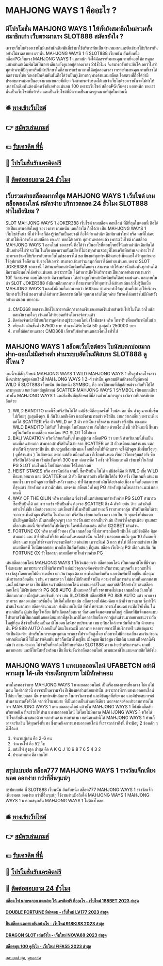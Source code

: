 # MAHJONG WAYS 1 คืออะไร ?
## มีโปรโมชั่น MAHJONG WAYS 1 ให้ทั้งยังสมาชิกใหม่รวมทั้งสมาชิกเก่า เว็บตรงมาแรง SLOT888 สมัครยังไง ?
เพราะเว็บไซต์ของเรานั้นมีเหล่านักเดิมพันที่เข้ามาใช้บริการกันเป็นจำนวนมากและยังเข้ามาใช้บริการกันอย่างไม่ขาดสายทางเรานั้น MAHJONG WAYS 1 ที่ SLOT888 เว็บพนัน อันดับหนึ่ง สล็อตPGเว็บตรง MAHJONG WAYS 1 แตกหนัก จึงได้คัดสรรทีมงานคุณภาพที่คอยให้การดูแลแก่เหล่านกเดิมพันได้เป็นอย่างดีและยังดูแลอยู่ตลอดเวลา 24ชั่วโมง จึงสมารถรับประกันได้เลยว่าไม่ว่าทุกท่านจะมีปัญหาหรือมีคำปรึกษาใดก็สามารถเข้ามาถามได้อยู่ตลอดเวลา เพราะทีมงานคุณภาพที่เราได้คัดสรรมาให้แก่เหล่านักเดิมพันนั้นถือได้ว่าเป็นผู้เชียวชาญทางด้านเกมสล็อต โดยตรงที่ถือได้ว่ามีประสบการณ์มาเป็นอย่างมากมายเลยที่เดียว จึงสามารถรับรองได้เลยว่าเว็บไซต์ของเรานั้นจะไม่ทำให้เหล่านักเดิมพันต้องผิดหวังกันอย่างแน่นอน 100 เพราะเว็บไซต์ สล็อตPGเว็บตรง แตกหนัก ของเรานั้นเป็นเว็บไซต์ที่แท้จริง และเป็นเว็บไซต์ที่มีความเป็นมาตรฐานมากทีสุดในตอนนี้

## 🛎 [ทางเข้าเว็บไซต์](https://bit.ly/3SdLNi2)
## 👉 [สมัครเล่นเกมส์](https://bit.ly/3SdLNi2)
## 💵 [รับเครดิต ที่นี่](https://bit.ly/3dyRKHj)
## 👑 [โปรโมชั่นรับเครดิตฟรี](https://bit.ly/3dyRKHj)
## 📱 [ติดต่อสอบถาม 24 ชัวโมง](https://bit.ly/3dyRKHj)

## เว็บรวมค่ายสล็อตมากที่สุด MAHJONG WAYS 1 เว็บไซต์ เกมสล็อตออนไลน์ สมัครง่าย บริการตลอด 24 ชั่วโมง SLOT888 ทำไมถึงนิยม ?
SLOT MAHJONG WAYS 1 JOKER388 เว็บไซต์ เกมสล็อต ออนไลน์ ที่ดีที่สุดในตอนนี้ ถือได้ว่าเป็นแบรนด์ยักใหญ่ ของวงการ เกมพนัน เลยก็ว่าได้ ถือได้ว่า เป็น MAHJONG WAYS 1 เว็บไซต์ชั้นนำ ที่ไม่ว่าใครก็ต้องรู้จักกันเป็นอย่างดี ถือได้ว่าเหล่านักเดิมพันหน้าใหม่ หรือ คนที่ไม่เคยเข้ามาใช้บริการกับ เกมสล็อต ของเรา บอกได้เลยว่า ทุกท่านพลาดแล้ว เพราะเว็บไซต์ เกมสล็อต MAHJONG WAYS 1 ออนไลน์ ของเรานี้ ถือได้ว่า เป็นอะไรที่ตอบโจทย์ให้แก่เหล่านักเดิมพันได้เป็นอย่างดีไม่ว่าจะเป็น ในเรื่องของความทันสมัย ที่ไม่ว่าทุกท่านจะอยู่ที่ไหนหรือทึกท่านจะทำอะไร ก็สามารถเข้ามาใช้บริการกับทางเว็บไซต์ของเราได้ ขอเพียงแค่ทุกท่านมีอินเทอร์เน็ตและไม่ว่าทุกท่านจะใช้อุปกรณ์ ใดก็ตาม รับรองได้เลยว่า สามารถเข้ามาร่วมสนุกกับเราได้อย่างแน่นอน เพราะ SLOT JOKER388 ของเรานี้ ได้ทำมาเพื่อเหล่านักเดิมพันโดยตรง สามารถ ทำให้เหล่านักเดิมพันทุกท่านได้มีความพึงพอใจได้อย่างแน่นอน เพราะเรานั้น ได้ทำการเปิดให้บริการมาเป็นเวลาอย่างยาวนานกว่า 10ปี จึงสามารถ ตอบได้เลยว่า มีความพัฒนา ได้อย่างถูกใจเหล่านักเดิมพันได้อย่างแน่นอน และภายในตัว SLOT JOKER388 ยังมีเกมอีกมากมาย ที่สามารถทำให้ทุกท่านได้เข้ามาเล่นแล้วไม่รู้สึกเบื่อ MAHJONG WAYS 1 และยังมีเกมที่มากมายกว่า 500เกม สามารถทำให้ทุกท่านที่เข้ามาใช้บริการกับทางเว็บไซต์ ของเรานั้นได้ทำการเลือกสรรเล่นได้ ทุกเกม เล่นได้ทุกค่าย รับรองได้เลยว่าไม่มีผิดหวังอย่างแน่นอน
บทความ
1. CMD368 ขอสงวนสิทธิ์ในการยกเลิกการถอนเงินของยอดเงินฝากสำหรับโปรโมชั่นบวกโบนัสและเงินชนะใดๆ เว้นแต่ได้ทำยอดเทิร์นโอเวอร์ครบแล้ว
2. ติดต่อเจ้าหน้าที่ฝ่ายบริการลูกค้าทางผู้ช่วยออนไลน์ (ไลฟ์แชต) หรือ โทรฟรี เพื่อขอรับรหัสโบนัส
3. เพียงฝากเงินขั้นต่ำ 87500 บาท ท่านจะได้รับโบนัส 50 สูงสุดถึง 250000 บาท
4. ภายใต้ข้อกำหนดของ CMD368 เกี่ยวกับข้อกำหนดและเงื่อนไขทั่วไป

## MAHJONG WAYS 1 สล็อตเว็บไซต์ตรง โบนัสแตกบ่อยมาก ฝาก-ถอนไม่มีอย่างต่ำ ผ่านระบบอัตโนมัติสบาย SLOT888 ดูที่ไหน ?
เกมนี้จะมีสัญลักษณ์ MAHJONG WAYS 1 WILD MAHJONG WAYS 1 เป็นรูปจอมโจรสาว ซึ่งจะปรากฏอยู่แค่บนรีลที่ MAHJONG WAYS 1 2-4 เท่านั้น คุณสมบัติหลักของสัญลักษณ์ WILD ที่ SLOT888 เว็บพนัน อันดับหนึ่ง SYMBOL คือ การใช้แทนที่สัญลักษณ์รางวัลทั่วไปได้ครบทุกแบบ ยกเว้นแค่สัญลักษณ์ SCATTER MAHJONG WAYS 1 SYMBOL เพียงแบบเดียวเท่านั้น MAHJONG WAYS 1 และยังเป็นสัญลักษณ์ที่มีส่วนช่วยในการถูกรางวัลจากฟีเจอร์พิเศษอีกด้วย
1. WILD BANDITO เกมนี้ซื้อฟรีสปินไม่ได้ แต่มีข้อดีคือทุกครั้งที่ โบนัสแตก นั้น ตัวคูณจะเพิ่มขึ้นไปเรื่อยๆ สูงสุดถึงคุณ 8 กันไปเลยทีเดียว และยังสามารถเข้า ฟรีสปิน ง่ายกว่าเกมอื่นๆ เพราะเพียงแค่ได้ SCATTER หรือ ตัว WILD แค่ 3 ตัว เท่านั้นเราก็จะสามารถเข้า ฟรีสปิน ของเกม WILD BANDITO ได้ทันที ไปรอลุ้น โบนัสแตกง่าย กันไปเลย ด้วยเงื่อนไขนี้ ทำให้เกมนี่ ขึ้นมาอยู่ในอันดับ เกมสล็อต ยอดนิยม PG SLOT ได้ไม่ยาก
2. BALI VACATION หรือที่เรียกกันสั้นๆในหมู่ผู้เล่น สล็อตPG ว่า บาหลี สำหรับเกมนี้นั้นเป็นเกมที่เล่นง่ายมาก สามารถเข้าฟรีสปินได้ง่ายจาก SCATTER แค่ 3 ตัวเหมือนเกมด้านบน แตกต่างกันที่ ทุกการสปินนั้น มันจะถูกเชื่อมกันหมด โดยเลื่อนไปที่ด้านขวา จะได้ตัวคูณเพิ่มขึ้นเรื่อยๆ ( ดูที่ด้านล่าง ) ในลักษณะ เพลา แค่ตัวเหมือนกันมา ก็เชื่อมกันหมด เรียกว่าโคตรคุ้มแล้วยัง ซื้อฟรีสปินได้อีกด้วย เริ่มต้นขั้นต่ำที่ 300 บาท ต่อการซื้อ 1 ครั้ง ทำให้เกมบาหลี เข้ามานั่งในลิสต์ PG SLOT เกมไหนดี โบนัสแตกบ่อย ได้ไม่ยากเลย
3. HEIST STAKES หรือ สาวนักปล้น เกมนี้ ซื้อฟรีสปิน ไม่ได้ แต่มีข้อดีคือ มี WILD เชื่อ WILD คือมาบ่อยมาก และ SCATTER แค่ 3 ตัว ก็สามารถเข้า ฟรีสปินได้ถึง 10 ครั้ง เป็นเกมที่ เล่นง่ายแตกไว เพราะตัวคูณจะเพิ่มขึ้นหลังจากชนะ ทำให้สามารถทำเงินได้อย่างต่อเนื่อง แจ็คพ็อตแตกง่าย ที่สุดแล้ว สำหรับเกม สาวนักปล้น แห่งค่าย สล็อตเว็บใหญ่ PG สำหรับผู้เล่นใหม่เราขอแนะนำเลยเกมนี้
4. WAY OF THE QILIN หรือ เกมกิเลน ซึ่งช่วงนี้แตกบ่อยมากสำหรับค่าย PG SLOT สามารถซื้อฟรีสปินได้ แต่ การจะเข้า ฟรีสปินนั้น ต้องรอ SCATTER ถึง 4 ตัวด้วยกัน อ้าว แล้วมันดีอย่างไรใช่มั้ย เมื่อต้องรอเยอะ แต่เมื่อเข้าไปในฟรีสปินแล้วหละก็ เราสามารถลุ้น ฟรีสปินเพิ่มได้เว่ย จากการเพิ่มตัวคูณฟรีสปิน ในช่วงเวลา ฟรีสปิน เขียนเองยังงงเอง เอาเป็น ว่า ทุกครั้งที่มันแตก มันยังคูณเพิ่มอีก เป็นเกมที่คูณจุกๆ เลย รางวัลเมกะ ออกเป็นว่าเล่น เรียกว่าใครทุนน้อย ทุนเยอะ เลือกเล่นเกมนี้ รับทรัพย์กันไปเต็มๆจ้ะ ใครยังไม่ลองเล่น สมัคร G2GBET เล่นด่วน
5. FORTUNE OX หรือ เกมพี่วัวทอง เป็น เกมสล็อต ที่ไม่สามารถซื้อฟรีสปินได้ แต่มีข้อดีคือ มีแค่สามแถว และ ถ้ารีสปินตัวที่เข้าเหมือนกันหมดแล้วนั้น จะได้รับ ผลตอบแทนถึง คูณ 10 กันเลยทีเดียว และ หมุนให้ซ้ำจนกว่าจะชนะอีกด้วย เล่นง่าย เพราะมีแค่ 3 แถว ทำให้ มีโอกาสเข้าง่าย เป็น เกมสล็อตที่ โบนัสแตกบ่อย มากถือเป็นอันดับต้นๆ ที่ผู้เล่น สล็อต เว็บใหญ่ PG เลือกเล่นกัน กับ FORTUNE OX วัวโชคลาภ เกมสล็อตมาใหม่จากค่าย PG

เล่นสล็อตออนไลน์ MAHJONG WAYS 1 ใช้เงินน้อยกว่า สล็อตออนไลน์ เป็นเกมคาสิโนที่มีราคาไม่แพงมาก หลายรายการมีให้บริการฟรี แต่แม้ว่าคุณจะต้องจ่ายสำหรับการหมุนทุกครั้ง พวกเขาให้รางวัลสูงโดยแทบไม่มีความเสี่ยง ยกเว้นว่าคุณต้องการเพิ่มเงินเดิมพัน และเดิมพันที่ใหญ่ขึ้น เมื่อคุณเพิ่มรายละเอียดอื่น ๆ เช่น ความสะดวก ไม่ต้องใช้ทักษะที่จำเป็น ความง่ายในการเล่น เกมที่หลากหลาย และโบนัสมหาศาล เป็นที่ชัดเจนว่าสล็อตออนไลน์ เอาชนะคาสิโนแบบคลาสสิกได้อย่างไร เล่นสล็อตออนไลน์ ใช้เงินน้อยกว่า PG 888 AUTO เป็นเกมคาสิโนที่ ราคาแพงไม่แพง
เกมสล็อต มีเกมให้เลือกมากมาย เมื่อผู้เล่นเคยชินกับการ เล่น SLOT888 สล็อต888 PG 888 AUTO แล้ว พวกเขาสามารถ ทดลองเล่นเวอร์ชั่นอื่น ได้เมื่อใดก็ตามเล่น สล็อตชอบไม่อ้อมค้อม แล้วก็จำนวนมาก ซึ่งทำให้น่าสนใจมากมาย สล็อตจำนวนมาก ยังมีระบบโบนัส ที่ทำให้ประสบการณ์ทั้งหมดน่าระทึกใจยิ่งขึ้น ในทางกลับกัน ผู้เล่นที่ถูกใจเสี่ยง มีตัวเลือกสล็อตมาก ที่เสนอแจ็คพอตขนาดใหญ่ สล็อตที่มีแจ็คพอตแบบโปรเกรสซีฟเป็นเกมชนิดยอดนิยมมากที่สุดในคาสิโนคลาสสิกเนื่องจากผู้เล่นส่วนมากอยากชนะรางวัลใหญ่ที่สุด สิ่งจำเป็นที่สุดเป็นคาสิโนออนไลน์หลายประเภท เหมาะกับสไตล์การเล่นที่ต่างกัน ด้วยเหตุนั้น PG 888 AUTO ก็เลยเป็นที่นิยมในขณะนี้
มากมาย หลายรายการมีให้บริการฟรี แต่แม้คุณจะจำเป็นต้องจ่าย สำหรับในการหมุนทุกหน พวกเขาให้รางวัลสูงโดย เกือบจะไม่มีความเสี่ยง ละเว้นว่าคุณอยากเพิ่มเงินที่ ใช้ในการเดิมพัน แล้วก็พนันที่ใหญ่ขึ้น เมื่อคุณเพิ่มข้อมูล เพิ่มเติม นอกเหนือจากนี้ดังเช่นว่า ความสะดวก ไม่จำเป็นที่จะต้องใช้ทักษะที่ต้อง SLOT888 ความง่ายสำหรับการเล่น เกมที่หลากหลาย และก็โบนัสพรั่งพร้อม เป็นที่แจ่มชัดว่าสล็อตออนไลน์ เอาชนะคาสิโนแบบคลาสสิกได้ยังไง

## MAHJONG WAYS 1 แทงบอลออนไลน์ UFABETCN อย่ามีความสุข ได้-เสีย จ่ายเต็มทุกบาท ไม่มีหักค่าคอม
หากใครหองว่าการ MAHJONG WAYS 1 แทงบอลออนไลน์ เป็นเรื่องของการเสี่ยงดวง ไม่แน่ไม่นอน ในคำกล่าวนี้ อาจจะเป็นความจริง ก็เพียงแค่ส่วนน้อยเท่านั้น เพราะการที่เรา แทงบอลออนไลน์ ไปกับ เว็บบอลสด นั้น หากท่านมีหลักการ ในการวิเคราะห์ และมีข้อมูลที่เพียงพอ และมีประสบการณ์ ท่านสามารถตั้งตัวได้ จากกำไรมากมาย ที่เป็นกอบเป็นกำเลยทีเดียว นอกจากจะต้องประสบการณ์ในการ MAHJONG WAYS 1 แทงบอลออนไลน์ แล้วนั้น MAHJONG WAYS 1 ก็ยังมีเคล็ดลับ หรือเทคนิค ที่จะช่วยให้ท่าน แทงบอลออนไลน์ ได้โดยไม่มีพลาด MAHJONG WAYS 1 หรือได้กำไรกลับคืนมาเสมอด้วย หากท่านสามารถทำตาม เทคนิคเหล่านี้ได้ MAHJONG WAYS 1 ท่านก็อาจจะรับเงิน ได้ทุกครั้งที่แทง ซึ่งเทคนิคการแทงบอลออนไลน์ ที่เราจะกล่าวถึงนี้ ก็จะมีอยู่ 2 ข้อหลัก ๆ ซึ่งได้แก่
1. จำนวนผู้เล่น คือ 2-6 คน
2. จำนวนไพ่ คือ 52 ใบ
3. แต้มไพ่ สูงสุด ต่ำสุด คือ A K Q J 10 9 8 7 6 5 4 3 2
4. ประเภทเกม คือ เกมไพ่

## สรุปแบบย่อ สล็อต777 MAHJONG WAYS 1 รางวัลแจ็กเพียงพอต ออกง่าย กว่าที่อื่นๆแน่ๆ
สรุปแบบย่อ ที่ SLOT888 เว็บพนัน อันดับหนึ่ง สล็อต777 MAHJONG WAYS 1 รางวัลแจ็กเพียงพอต ออกง่าย กว่าที่อื่นๆแน่ๆ ใช้งานผ่านมือถือได้ MAHJONG WAYS 1 MAHJONG WAYS 1 มาร่วมสนุกกัน MAHJONG WAYS 1 ไม่ต้องโหลด

## 🛎 [ทางเข้าเว็บไซต์](https://bit.ly/3SdLNi2)
## 👉 [สมัครเล่นเกมส์](https://bit.ly/3SdLNi2)
## 💵 [รับเครดิต ที่นี่](https://bit.ly/3dyRKHj)
## 👑 [โปรโมชั่นรับเครดิตฟรี](https://bit.ly/3dyRKHj)
## 📱 [ติดต่อสอบถาม 24 ชัวโมง](https://bit.ly/3dyRKHj)

#### [สล็อต ไพ่ นกกระจอก แตกง่าย ให้ เครดิตฟรี คืออะไร - เว็บใหม่ 188BET 2023 ล่าสุด](https://atom.io/themes/สล็อต%20ไพ่%20นกกระจอก%20แตกง่าย%20ให้%20เครดิตฟรี%20คืออะไร%20-%20เว็บใหม่%20188bet%202023%20ล่าสุด)
#### [DOUBLE FORTUNE มีคำตอบ - เว็บใหม่ LV177 2023 ล่าสุด](https://atom.io/themes/double%20fortune%20มีคำตอบ%20-%20เว็บใหม่%20lv177%202023%20ล่าสุด)
#### [ปั่นสล็อต แตกต่างกันอย่างไร - เว็บใหม่ 918KISS 2023 ล่าสุด](https://atom.io/themes/ปั่นสล็อต%20แตกต่างกันอย่างไร%20-%20เว็บใหม่%20918kiss%202023%20ล่าสุด)
#### [DRAGON SLOT เล่นยังไง - เว็บใหม่ NOVA88 2023 ล่าสุด](https://atom.io/themes/dragon%20slot%20เล่นยังไง%20-%20เว็บใหม่%20nova88%202023%20ล่าสุด)
#### [สล็อตทุน 100 ดูยังไง - เว็บใหม่ FIFA55 2023 ล่าสุด](https://atom.io/themes/สล็อตทุน%20100%20ดูยังไง%20-%20เว็บใหม่%20fifa55%202023%20ล่าสุด)

[ผลบอลล่าสุด](https://siamsport.tv "ผลบอลล่าสุด"), [ดูบอลสด](https://siamsport.tv/ดูบอลสด "ดูบอลสด")